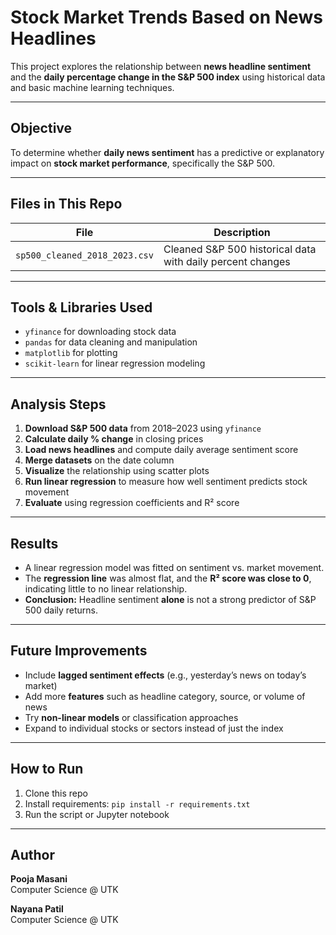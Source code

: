 # Stock Market Trends Based on News Headlines

This project explores the relationship between **news headline sentiment** and the **daily percentage change in the S&P 500 index** using historical data and basic machine learning techniques.

---

## Objective

To determine whether **daily news sentiment** has a predictive or explanatory impact on **stock market performance**, specifically the S&P 500.

---

## Files in This Repo

| File | Description |
|------|-------------|
| `sp500_cleaned_2018_2023.csv` | Cleaned S&P 500 historical data with daily percent changes |


---

##  Tools & Libraries Used

- `yfinance` for downloading stock data
- `pandas` for data cleaning and manipulation
- `matplotlib` for plotting
- `scikit-learn` for linear regression modeling

---

## Analysis Steps

1. **Download S&P 500 data** from 2018–2023 using `yfinance`
2. **Calculate daily % change** in closing prices
3. **Load news headlines** and compute daily average sentiment score
4. **Merge datasets** on the date column
5. **Visualize** the relationship using scatter plots
6. **Run linear regression** to measure how well sentiment predicts stock movement
7. **Evaluate** using regression coefficients and R² score

---

## Results

- A linear regression model was fitted on sentiment vs. market movement.
- The **regression line** was almost flat, and the **R² score was close to 0**, indicating little to no linear relationship.
- **Conclusion:** Headline sentiment **alone** is not a strong predictor of S&P 500 daily returns.

---

## Future Improvements

- Include **lagged sentiment effects** (e.g., yesterday’s news on today’s market)
- Add more **features** such as headline category, source, or volume of news
- Try **non-linear models** or classification approaches
- Expand to individual stocks or sectors instead of just the index

---

## How to Run

1. Clone this repo
2. Install requirements: `pip install -r requirements.txt`
3. Run the script or Jupyter notebook

---

## Author

**Pooja Masani**  
Computer Science @ UTK  


**Nayana Patil**  
Computer Science @ UTK  


